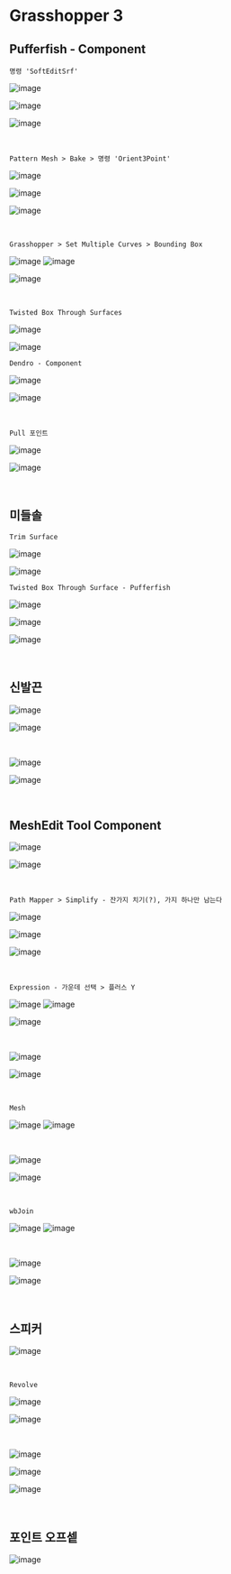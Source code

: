 Grasshopper 3
=============

Pufferfish - Component
---------------------

`명령 'SoftEditSrf'`

![image](https://user-images.githubusercontent.com/30430227/147713542-8cfdca7c-d156-42aa-8b30-5b681f626198.png)

![image](https://user-images.githubusercontent.com/30430227/147713566-5eea152b-6092-4e0e-bca8-40d44ef29a2b.png)

![image](https://user-images.githubusercontent.com/30430227/147713573-51b237ea-eaaf-488d-af66-4b31f2c47b43.png)

<br>

`Pattern Mesh > Bake > 명령 'Orient3Point'`

![image](https://user-images.githubusercontent.com/30430227/147714203-8442364a-dd18-4583-9cee-82a0cff7a3ae.png)

![image](https://user-images.githubusercontent.com/30430227/147714238-e86bce3e-5f79-47c2-b1ae-2583da51a303.png)

![image](https://user-images.githubusercontent.com/30430227/147714299-42cda6c3-002f-41fd-b283-98eed53a6521.png)

<br>

`Grasshopper > Set Multiple Curves > Bounding Box`

![image](https://user-images.githubusercontent.com/30430227/147714404-0ed4ed87-d7ce-40c8-bb90-3e9d03324824.png)
![image](https://user-images.githubusercontent.com/30430227/147714431-36a79cd7-dcd3-464a-bb4a-f299aff0ac2c.png)

![image](https://user-images.githubusercontent.com/30430227/147714395-9dadfd5b-241e-4c3f-9cee-b6d16d57df68.png)

<br>

`Twisted Box Through Surfaces`

![image](https://user-images.githubusercontent.com/30430227/147714701-86ed9de3-b73e-4942-bb3a-374c67b00af8.png)

![image](https://user-images.githubusercontent.com/30430227/147714710-c5272fbf-d828-4379-8d0d-8f0c058a8192.png)

`Dendro - Component`

![image](https://user-images.githubusercontent.com/30430227/147715511-2ea60d4d-b1f4-4bb1-9303-b78935afd701.png)

![image](https://user-images.githubusercontent.com/30430227/147715520-c83d3cdd-beb9-4b95-acd6-e00e093cd192.png)

<br>

`Pull 포인트`

![image](https://user-images.githubusercontent.com/30430227/147716025-23f922d4-f919-4a9e-9270-8400ce9baec9.png)

![image](https://user-images.githubusercontent.com/30430227/147715990-7bf9e952-8567-4546-ac9c-a9f9f1127b37.png)

<br>

미들솔
--------

`Trim Surface`

![image](https://user-images.githubusercontent.com/30430227/147619344-813b5236-51cf-4b1e-9b71-20e50c2009d2.png)

![image](https://user-images.githubusercontent.com/30430227/147619287-82f1aac3-14b1-43a3-b943-dd4e39bd7d5e.png)

`Twisted Box Through Surface - Pufferfish`

![image](https://user-images.githubusercontent.com/30430227/147620417-9dc37536-2a32-4423-81d6-230e80d8e59d.png)

![image](https://user-images.githubusercontent.com/30430227/147623309-360f9993-c267-48bc-9e55-3caee5495738.png)

![image](https://user-images.githubusercontent.com/30430227/147623569-944f5e1a-ec61-456b-814d-2502d9791a9d.png)

<br>

신발끈
------

![image](https://user-images.githubusercontent.com/30430227/147624058-2dfeeaa1-c24c-4a56-ba92-e789e42fbeb7.png)

![image](https://user-images.githubusercontent.com/30430227/147624068-7b1b301c-269e-4140-aee7-6462aed56ab3.png)

<br>

![image](https://user-images.githubusercontent.com/30430227/147626833-68792090-0a14-439d-a605-ce849f0c1937.png)

![image](https://user-images.githubusercontent.com/30430227/147626895-1d09d433-bd3e-49d3-96a9-16abcdfc68c9.png)

<br>

MeshEdit Tool Component
--------------------

![image](https://user-images.githubusercontent.com/30430227/147628521-1eb6a4d0-6e20-40c1-b5b0-3dd20cc4041d.png)

![image](https://user-images.githubusercontent.com/30430227/147628539-12810e4c-f5f8-4a7e-aff1-67c37cab013d.png)

<br>

`Path Mapper > Simplify - 잔가지 치기(?), 가지 하나만 남는다`

![image](https://user-images.githubusercontent.com/30430227/147628953-bb579b03-8524-4abb-8ade-b12c87e63fd3.png)

![image](https://user-images.githubusercontent.com/30430227/147628688-7fc55bc7-ff4d-4826-a257-abc6e650c4f7.png)

![image](https://user-images.githubusercontent.com/30430227/147628917-fcae7701-4333-49bb-935f-5a508c15b9d9.png)

<br>

`Expression - 가운데 선택 > 플러스 Y`

![image](https://user-images.githubusercontent.com/30430227/147629179-cb375d82-cc79-4c5b-ba7e-b27a043f397a.png)
![image](https://user-images.githubusercontent.com/30430227/147629195-43bee627-d78a-449a-b55f-49285289bab8.png)

![image](https://user-images.githubusercontent.com/30430227/147629209-d18ddaf7-a02d-4e8a-b31a-1672629f3f08.png)

<br>

![image](https://user-images.githubusercontent.com/30430227/147630997-1e6825a5-5b7a-4b80-ae39-77431e619f68.png)

![image](https://user-images.githubusercontent.com/30430227/147631174-0d6fbb8a-af68-423f-8181-3b4ff295638e.png)

<br>

`Mesh`

![image](https://user-images.githubusercontent.com/30430227/147631560-6bfeb944-f695-4587-b2d0-ab64cbb9fce8.png)
![image](https://user-images.githubusercontent.com/30430227/147631547-23f7ec28-33bb-483b-9dc6-2f67e74425b4.png)

<br>

![image](https://user-images.githubusercontent.com/30430227/147631660-f227ef76-5f34-470b-8842-aa023d303c01.png)

![image](https://user-images.githubusercontent.com/30430227/147632686-e28c17f3-a6e5-48dc-92ed-1f03b410d23d.png)

<br>

`wbJoin`

![image](https://user-images.githubusercontent.com/30430227/147631729-0d94527d-9c8a-43c5-897e-da9cf4a91e2a.png)
![image](https://user-images.githubusercontent.com/30430227/147631745-35b69359-2516-44bd-bbf5-835ee3b3ea53.png)

<br>

![image](https://user-images.githubusercontent.com/30430227/147633197-31e10ce3-76be-46bc-95de-ead812cdd240.png)

![image](https://user-images.githubusercontent.com/30430227/147633236-6149ed14-c2c4-49f6-85cb-827ea89e6b99.png)

<br>

스피커 
-------

![image](https://user-images.githubusercontent.com/30430227/147649593-1de36a1f-5234-4f38-84bb-092908848a76.png)

<br>

`Revolve`

![image](https://user-images.githubusercontent.com/30430227/147646222-5782c36b-8b65-41a2-a343-5d7d10925437.png)

![image](https://user-images.githubusercontent.com/30430227/147646239-8d3eb52c-b5ce-4819-a82c-48e968bf85c8.png)

<br>

![image](https://user-images.githubusercontent.com/30430227/147648792-49b59de6-b0b9-4f69-80e3-afb8f40140a5.png)

![image](https://user-images.githubusercontent.com/30430227/147648882-f983e65d-1182-4bde-bdfa-f42ac2d289ac.png)

![image](https://user-images.githubusercontent.com/30430227/147648902-adde08af-bd07-4922-a154-2443003bee16.png)

<br>

포인트 오프셑 
-----------

![image](https://user-images.githubusercontent.com/30430227/150280942-d2c2ccf7-1bea-433d-8fca-406883d110c6.png)








